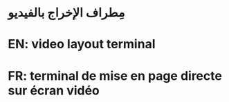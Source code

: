 # مِطراف الإخراج بالفيديو

# EN: video layout terminal

# FR: terminal de mise en page directe sur écran vidéo

